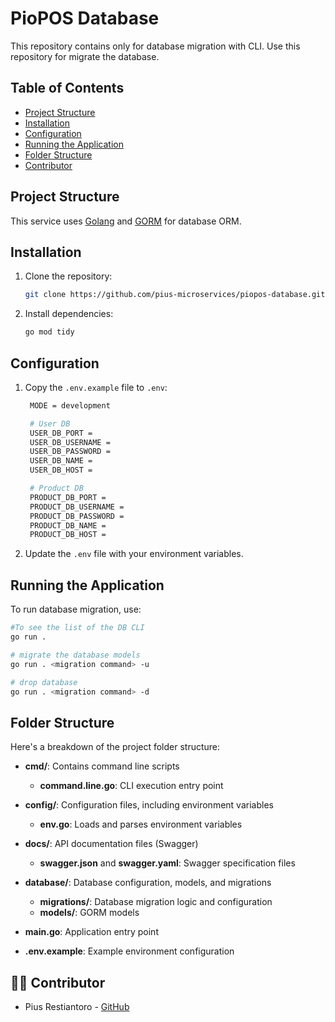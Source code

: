 
# PioPOS Database 

This repository contains only for database migration with CLI. Use this repository for migrate the database.

## Table of Contents

- [Project Structure](#project-structure)
- [Installation](#installation)
- [Configuration](#configuration)
- [Running the Application](#running-the-application)
- [Folder Structure](#folder-structure)
- [Contributor](#contributor)

## Project Structure

This service uses [Golang](https://golang.org/) and [GORM](https://gorm.io/) for database ORM. 

## Installation

1. Clone the repository:
   ```bash
   git clone https://github.com/pius-microservices/piopos-database.git
   ```

2. Install dependencies:
   ```bash
   go mod tidy
   ```

## Configuration

1. Copy the `.env.example` file to `.env`:
   ```bash
    MODE = development

    # User DB
    USER_DB_PORT = 
    USER_DB_USERNAME = 
    USER_DB_PASSWORD = 
    USER_DB_NAME = 
    USER_DB_HOST = 

    # Product DB
    PRODUCT_DB_PORT = 
    PRODUCT_DB_USERNAME =
    PRODUCT_DB_PASSWORD =
    PRODUCT_DB_NAME = 
    PRODUCT_DB_HOST = 
   ```

2. Update the `.env` file with your environment variables.

## Running the Application

To run database migration, use:
```bash
#To see the list of the DB CLI
go run .

# migrate the database models
go run . <migration command> -u 

# drop database
go run . <migration command> -d
```

## Folder Structure

Here's a breakdown of the project folder structure:

- **cmd/**: Contains command line scripts
  - **command.line.go**: CLI execution entry point

- **config/**: Configuration files, including environment variables
  - **env.go**: Loads and parses environment variables

- **docs/**: API documentation files (Swagger)
  - **swagger.json** and **swagger.yaml**: Swagger specification files
  
- **database/**: Database configuration, models, and migrations
  - **migrations/**: Database migration logic and configuration
  - **models/**: GORM models

- **main.go**: Application entry point

- **.env.example**: Example environment configuration

## 👨‍💻 Contributor

- Pius Restiantoro - [GitHub](https://github.com/pius706975)
